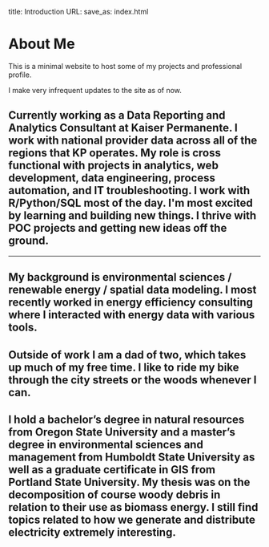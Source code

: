 title: Introduction
URL:
save_as: index.html

# About Me

This is a minimal website to host some of my projects and professional profile. 

I make very infrequent updates to the site as of now.

## Currently working as a Data Reporting and Analytics Consultant at Kaiser Permanente. I work with national provider data across all of the regions that KP operates. My role is cross functional with projects in analytics, web development, data engineering, process automation, and IT troubleshooting. I work with R/Python/SQL most of the day. I'm most excited by learning and building new things. I thrive with POC projects and getting new ideas off the ground.

*** 
## My background is environmental sciences / renewable energy / spatial data modeling. I most recently worked in energy efficiency consulting where I interacted with energy data with various tools.

## Outside of work I am a dad of two, which takes up much of my free time. I like to ride my bike through the city streets or the woods whenever I can.

## I hold a bachelor’s degree in natural resources from Oregon State University and a master’s degree in environmental sciences and management from Humboldt State University as well as a graduate certificate in GIS from Portland State University. My thesis was on the decomposition of course woody debris in relation to their use as biomass energy. I still find topics related to how we generate and distribute electricity extremely interesting.
